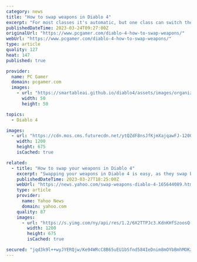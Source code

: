 ```yaml
---
category: news
title: "How to swap weapons in Diablo 4"
excerpt: "For most classes it's automatic, but one class can switch them. If you're on the fence about whether or not to play Diablo 4 when it gets its full release in June, this weekend's open beta (opens in ..."
publishedDateTime: 2023-03-24T09:27:00Z
originalUrl: "https://www.pcgamer.com/diablo-4-how-to-swap-weapons/"
webUrl: "https://www.pcgamer.com/diablo-4-how-to-swap-weapons/"
type: article
quality: 127
heat: 147
published: true

provider:
  name: PC Gamer
  domain: pcgamer.com
  images:
    - url: "https://smartableai.github.io/diablo4/assets/images/organizations/pcgamer.com-50x50.jpg"
      width: 50
      height: 50

topics:
  - Diablo 4

images:
  - url: "https://cdn.mos.cms.futurecdn.net/ytQZdF8nsJfKjmXajqawFJ-1200-80.jpg"
    width: 1200
    height: 675
    isCached: true

related:
  - title: "How to swap your weapons in Diablo 4"
    excerpt: "Swapping your weapons in Diablo 4 is easy, as they swap by themselves based on the skills you’re currently using - but it works a bit differently for Barbarians. If you’re new to Diablo, you might ..."
    publishedDateTime: 2023-03-27T18:25:00Z
    webUrl: "https://news.yahoo.com/swap-weapons-diablo-4-165644089.html"
    type: article
    provider:
      name: Yahoo News
      domain: yahoo.com
    quality: 87
    images:
      - url: "https://s.yimg.com/ny/api/res/1.2/6X2TTPJc3.KdnKHfSzoosQ--/YXBwaWQ9aGlnaGxhbmRlcjt3PTEyMDA7aD02NzU-/https://media.zenfs.com/en/gamesradar_237/dd58be6546c6494f58a158ac478e41a5"
        width: 1200
        height: 675
        isCached: true

secured: "jqd3k9l++wyJYERQjw/Ke94WRcC8B65uEU1bSfnd584IeDnim8mOYbBmhMOKzzep8LlthHI5YIqn2oo86ZCGQgr5E6GCOhbLqKEStGRr58spd/18UGYnrdHX39E3yYtu979WgLtpM8zE89k92P6uj5lQ7iws7ZxhSCLiBajHr8+EbSGpMzjuYuuyreOc8tpqV3aSfwdCS9BYljXgLheQijlhgm/HR0HJW2bhRE1M/CuCcLYtty6BchGRqyW6Fn9wJAY0nSOxixAXbPe074OjZScAPRBgrZcheYrgjA0PqOltBwcu7gVOpVSMyGgMMLKEAiEoA0iPrDrz6Wvn21TMxBRPH0pKZgkCtvV/IykxEs4=;PBv1MRCypercyvIhCFR/4A=="
---
```



